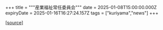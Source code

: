+++
title = """産業福祉常任委員会"""
date = 2025-01-08T15:00:00.000Z
expiryDate = 2025-01-16T16:27:24.157Z
tags = ["kuriyama","news"]
+++


[[source]](https://www.town.kuriyama.hokkaido.jp/site/gikai/29932.html)
